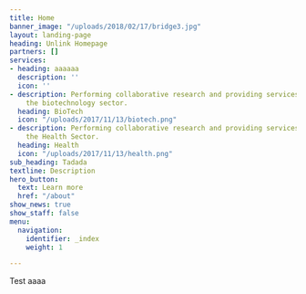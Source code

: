 ```yaml
---
title: Home
banner_image: "/uploads/2018/02/17/bridge3.jpg"
layout: landing-page
heading: Unlink Homepage
partners: []
services:
- heading: aaaaaa
  description: ''
  icon: ''
- description: Performing collaborative research and providing services to support
    the biotechnology sector.
  heading: BioTech
  icon: "/uploads/2017/11/13/biotech.png"
- description: Performing collaborative research and providing services to support
    the Health Sector.
  heading: Health
  icon: "/uploads/2017/11/13/health.png"
sub_heading: Tadada
textline: Description
hero_button:
  text: Learn more
  href: "/about"
show_news: true
show_staff: false
menu:
  navigation:
    identifier: _index
    weight: 1

---
```

Test aaaa